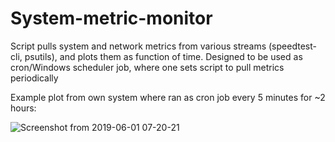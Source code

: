# System-metric-monitor

Script pulls system and network metrics from various streams (speedtest-cli, psutils), and plots them as function of time. Designed to be used as cron/Windows scheduler job, where one sets script to pull metrics periodically

Example plot from own system where ran as cron job every 5 minutes for ~2 hours:

![Screenshot from 2019-06-01 07-20-21](https://user-images.githubusercontent.com/17757035/58749675-c127e700-843d-11e9-8776-329f9476b2d2.png)
